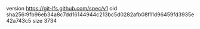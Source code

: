 version https://git-lfs.github.com/spec/v1
oid sha256:9fb96eb34a8c7dd16144944c213bc5d0282afb08f11d96459fd3935e42a743c5
size 3734
